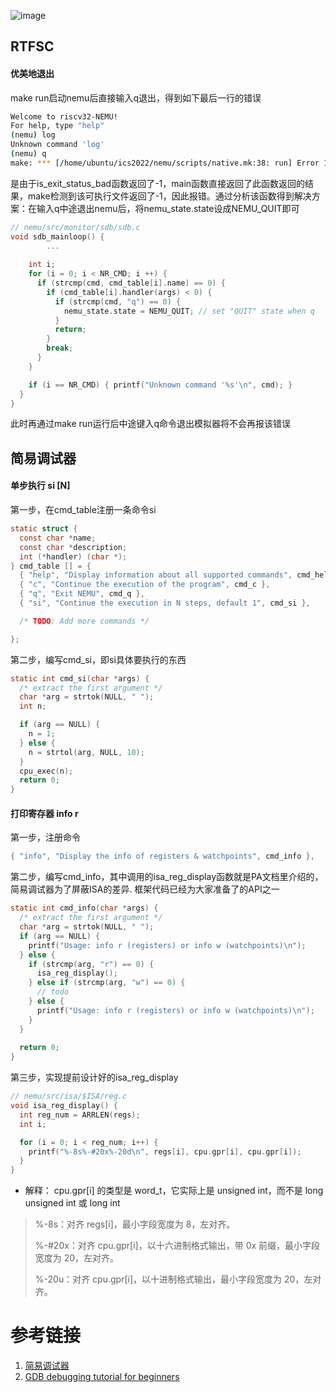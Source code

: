 ![image](https://github.com/user-attachments/assets/287f55b6-939e-4906-b651-bae4df167f8d)

## RTFSC
#### 优美地退出
 make run启动nemu后直接输入q退出，得到如下最后一行的错误
```bash
Welcome to riscv32-NEMU!
For help, type "help"
(nemu) log
Unknown command 'log'
(nemu) q
make: *** [/home/ubuntu/ics2022/nemu/scripts/native.mk:38: run] Error 1
```
是由于is_exit_status_bad函数返回了-1，main函数直接返回了此函数返回的结果，make检测到该可执行文件返回了-1，因此报错。通过分析该函数得到解决方案：在输入q中途退出nemu后，将nemu_state.state设成NEMU_QUIT即可
```c
// nemu/src/monitor/sdb/sdb.c
void sdb_mainloop() {
		...
      
    int i;
    for (i = 0; i < NR_CMD; i ++) {
      if (strcmp(cmd, cmd_table[i].name) == 0) {
        if (cmd_table[i].handler(args) < 0) { 
          if (strcmp(cmd, "q") == 0) {
            nemu_state.state = NEMU_QUIT; // set "QUIT" state when q
          }
          return;
        }
        break;
      }
    }

    if (i == NR_CMD) { printf("Unknown command '%s'\n", cmd); }
  }
}
```
此时再通过make run运行后中途键入q命令退出模拟器将不会再报该错误
## 简易调试器
#### 单步执行 si [N]
第一步，在cmd_table注册一条命令si
```c
static struct {
  const char *name;
  const char *description;
  int (*handler) (char *);
} cmd_table [] = {
  { "help", "Display information about all supported commands", cmd_help },
  { "c", "Continue the execution of the program", cmd_c },
  { "q", "Exit NEMU", cmd_q },
  { "si", "Continue the execution in N steps, default 1", cmd_si },

  /* TODO: Add more commands */

};
```
第二步，编写cmd_si，即si具体要执行的东西
```c
static int cmd_si(char *args) {
  /* extract the first argument */
  char *arg = strtok(NULL, " ");
  int n;

  if (arg == NULL) {
    n = 1;
  } else {
    n = strtol(arg, NULL, 10);
  }
  cpu_exec(n);
  return 0;
}
```
#### 打印寄存器 info r
第一步，注册命令
```c
{ "info", "Display the info of registers & watchpoints", cmd_info },
```
第二步，编写cmd_info，其中调用的isa_reg_display函数就是PA文档里介绍的，简易调试器为了屏蔽ISA的差异. 框架代码已经为大家准备了的API之一
```c
static int cmd_info(char *args) {
  /* extract the first argument */
  char *arg = strtok(NULL, " ");
  if (arg == NULL) {
    printf("Usage: info r (registers) or info w (watchpoints)\n");
  } else {
    if (strcmp(arg, "r") == 0) {
      isa_reg_display();
    } else if (strcmp(arg, "w") == 0) {
      // todo
    } else {
      printf("Usage: info r (registers) or info w (watchpoints)\n");
    }
  }
  
  return 0;
}
```
第三步，实现提前设计好的isa_reg_display
```c
// nemu/src/isa/$ISA/reg.c
void isa_reg_display() {
  int reg_num = ARRLEN(regs);
  int i;

  for (i = 0; i < reg_num; i++) {
    printf("%-8s%-#20x%-20d\n", regs[i], cpu.gpr[i], cpu.gpr[i]);
  }
}
```
- 解释：
cpu.gpr[i] 的类型是 word_t，它实际上是 unsigned int，而不是 long unsigned int 或 long int
> %-8s：对齐 regs[i]，最小字段宽度为 8，左对齐。
>
> %-#20x：对齐 cpu.gpr[i]，以十六进制格式输出，带 0x 前缀，最小字段宽度为 20，左对齐。
>
> %-20u：对齐 cpu.gpr[i]，以十进制格式输出，最小字段宽度为 20，左对齐。



  
# 参考链接
1. [简易调试器]([https://ysyx.oscc.cc/docs/ics-pa/1.3.html](https://www.cnblogs.com/nosae/p/17045249.html#%E6%89%93%E5%8D%B0%E5%AF%84%E5%AD%98%E5%99%A8-info-r))
2. [GDB debugging tutorial for beginners](https://linuxconfig.org/gdb-debugging-tutorial-for-beginners)
